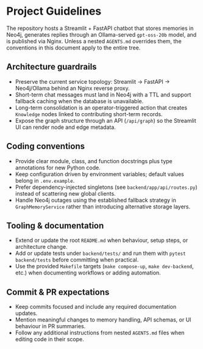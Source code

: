 # Project Guidelines

The repository hosts a Streamlit + FastAPI chatbot that stores memories in Neo4j, generates replies through an Ollama-served `gpt-oss-20b` model, and is published via Nginx. Unless a nested `AGENTS.md` overrides them, the conventions in this document apply to the entire tree.

## Architecture guardrails

- Preserve the current service topology: Streamlit → FastAPI → Neo4j/Ollama behind an Nginx reverse proxy.
- Short-term chat messages must land in Neo4j with a TTL and support fallback caching when the database is unavailable.
- Long-term consolidation is an operator-triggered action that creates `Knowledge` nodes linked to contributing short-term records.
- Expose the graph structure through an API (`/api/graph`) so the Streamlit UI can render node and edge metadata.

## Coding conventions

- Provide clear module, class, and function docstrings plus type annotations for new Python code.
- Keep configuration driven by environment variables; default values belong in `.env.example`.
- Prefer dependency-injected singletons (see `backend/app/api/routes.py`) instead of scattering new global clients.
- Handle Neo4j outages using the established fallback strategy in `GraphMemoryService` rather than introducing alternative storage layers.

## Tooling & documentation

- Extend or update the root `README.md` when behaviour, setup steps, or architecture change.
- Add or update tests under `backend/tests/` and run them with `pytest backend/tests` before committing when practical.
- Use the provided `Makefile` targets (`make compose-up`, `make dev-backend`, etc.) when documenting workflows or adding automation.

## Commit & PR expectations

- Keep commits focused and include any required documentation updates.
- Mention meaningful changes to memory handling, API schemas, or UI behaviour in PR summaries.
- Follow any additional instructions from nested `AGENTS.md` files when editing code in their scope.
